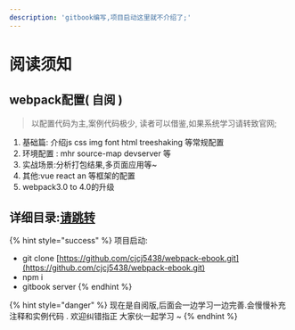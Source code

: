 ```yaml
---
description: 'gitbook编写,项目启动这里就不介绍了;'
---
```


# 阅读须知

## webpack配置\( 自阅 \)

> 以配置代码为主,案例代码极少, 读者可以借鉴,如果系统学习请转致官网;


1. 基础篇: 介绍js css img font html treeshaking 等常规配置
2. 环境配置 : mhr source-map devserver 等
3. 实战场景:分析打包结果,多页面应用等~
4. 其他:vue react an 等框架的配置
5. webpack3.0 to 4.0的升级

## 详细目录:[请跳转](https://github.com/cjcj5438/webpack-ebook/blob/master/SUMMARY.md)

{% hint style="success" %}
 项目启动:

* git clone [https://github.com/cjcj5438/webpack-ebook.git](https://github.com/cjcj5438/webpack-ebook.git)
* npm i
* gitbook server
{% endhint %}

{% hint style="danger" %}
现在是自阅版,后面会一边学习一边完善.会慢慢补充注释和实例代码 . 欢迎纠错指正 大家伙一起学习 ~
{% endhint %}
